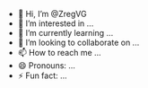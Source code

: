 - 👋 Hi, I’m @ZregVG
- 👀 I’m interested in ...
- 🌱 I’m currently learning ...
- 💞️ I’m looking to collaborate on ...
- 📫 How to reach me ...
- 😄 Pronouns: ...
- ⚡ Fun fact: ...

<!---
ZregVG/ZregVG is a ✨ special ✨ repository because its `README.md` (this file) appears on your GitHub profile.
You can click the Preview link to take a look at your changes.
--->
